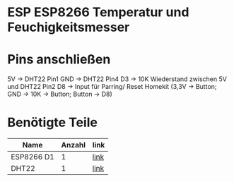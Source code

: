 # ESP ESP8266 Temperatur und Feuchigkeitsmesser

# Pins anschließen
5V -> DHT22 Pin1
GND -> DHT22 Pin4
D3 -> 10K Wiederstand zwischen 5V und DHT22 Pin2
D8 -> Input für Parring/ Reset Homekit (3,3V -> Button; GND -> 10K -> Button; Button -> D8)

# Benötigte Teile
Name | Anzahl | link
--- | --- | ---
ESP8266 D1 | 1 | [link](https://www.amazon.de/dp/B01N9RXGHY/ref=twister_B07ZQP9FSX?_encoding=UTF8&psc=1)
DHT22 | 1 | [link](https://www.amazon.de/gp/product/B078SVZB1X/ref=ox_sc_act_title_4?smid=A1X7QLRQH87QA3&th=1)
